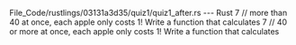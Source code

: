 File_Code/rustlings/03131a3d35/quiz1/quiz1_after.rs --- Rust
7 // more than 40 at once, each apple only costs 1! Write a function that calculates                                                                         7 // 40 or more at once, each apple only costs 1! Write a function that calculates

